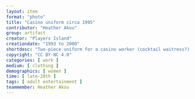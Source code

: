 ```yaml
---
layout: item
format: "photo"
title: "Casino uniform circa 1995"
contributor: "Heather Akou"
group: artifact
creator: "Players Island"
creationdate: "1993 to 2000"
shortdesc: "Two-piece uniform for a casino worker (cocktail waitress?) at Players Island casino in Metropolis, Illinois (1993-2000), one of the first casinos in Illinois.  Now known as Harrah's Metropolis: https://en.wikipedia.org/wiki/Harrah%27s_Metropolis.  Manufactured by Aaron Davis Associates, size 10L.  The top is close-fitting like a corset or 19th-century bodice and has tiered cap sleeves.  It closes in the back with a zipper hidden by a placket.  The skirt is also tiered and wraps around the hips, closing with just two buttons at the waistline.  The hemline is asymetric (12in at the short, 18in at the longest).  The tiers are gem colors (purple, dark pink, and emerald green).  The body of the top is a very colorful, batik-like 'tropical' print.  Sold on eBay as a 'Carmen Miranda' costume.  The rental fee was $25 with a $50 deposit.  Fully lined, made of polyester satin."
copyright: "CC BY-NC 4.0"
categories: [ work ]
medium: [ clothing ]
demographics: [ women ]
time: [ late-20th ]
tags: [ adult entertainment ]
teammember: Heather Akou
---
```

